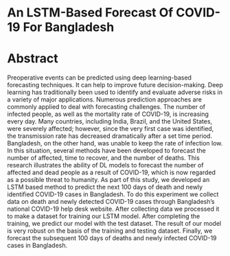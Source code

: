 # An LSTM-Based Forecast Of COVID-19 For Bangladesh

# Abstract
Preoperative events can be predicted using deep learning-based forecasting techniques. It can help to improve future decision-making. Deep learning has traditionally been used to identify and evaluate adverse risks in a variety of major applications. Numerous prediction approaches are commonly applied to deal with forecasting challenges. The number of infected people, as well as the mortality rate of COVID-19, is increasing every day. Many countries, including India, Brazil, and the United States, were severely affected; however, since the very first case was identified, the transmission rate has decreased dramatically after a set time period. Bangladesh, on the other hand, was unable to keep the rate of infection low. In this situation, several methods have been developed to forecast the number of affected, time to recover, and the number of deaths. This research illustrates the ability of DL models to forecast the number of affected and dead people as a result of COVID-19, which is now regarded as a possible threat to humanity. As part of this study, we developed an LSTM based method to predict the next 100 days of death and newly identified COVID-19 cases in Bangladesh. To do this experiment we collect data on death and newly detected COVID-19 cases through Bangladesh’s national COVID-19 help desk website. After collecting data we processed it to make a dataset for training our LSTM model. After completing the training, we predict our model with the test dataset. The result of our model is very robust on the basis of the training and testing dataset. Finally, we forecast the subsequent 100 days of deaths and newly infected COVID-19 cases in Bangladesh.
